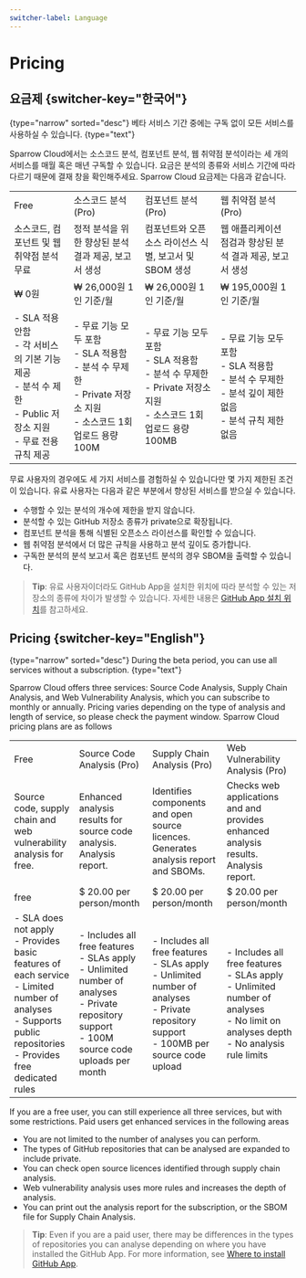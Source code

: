 ```yaml
---
switcher-label: Language
---
```


# Pricing


## 요금제 {switcher-key="한국어"}

{type="narrow" sorted="desc"}
베타 서비스 기간 중에는 구독 없이 모든 서비스를 사용하실 수 있습니다.
{type="text"}

Sparrow Cloud에서는 소스코드 분석, 컴포넌트 분석, 웹 취약점 분석이라는 세 개의 서비스를 매월 혹은 매년 구독할 수 있습니다. 요금은 분석의 종류와 서비스 기간에 따라 다르기 때문에 결재 창을 확인해주세요.
Sparrow Cloud 요금제는 다음과 같습니다.

<table>
<tr>
<td>Free</td>
<td>소스코드 분석 (Pro)</td>
<td>컴포넌트 분석 (Pro)</td>
<td>웹 취약점 분석 (Pro)</td>
</tr>
<tr>
<td>소스코드, 컴포넌트 및 웹 취약점 분석 무료</td>
<td>정적 분석을 위한 향상된 분석 결과 제공, 
보고서 생성</td>
<td>컴포넌트와 오픈소스 라이선스 식별, 보고서 및 SBOM 생성</td>
<td>웹 애플리케이션 점검과
향상된 분석 결과 제공, 보고서 생성</td>
</tr>
<tr>
<td>₩ 0원</td>
<td>₩ 26,000원
1인 기준/월</td>
<td>₩ 26,000원
1인 기준/월</td>
<td>₩ 195,000원
1인 기준/월</td>
</tr>
<tr>
<td>- SLA 적용 안함<br>
- 각 서비스의 기본 기능 제공<br>
- 분석 수 제한<br>
- Public 저장소 지원<br>
- 무료 전용 규칙 제공</td>
<td>- 무료 기능 모두 포함<br>
- SLA 적용함<br>
- 분석 수 무제한<br>
- Private 저장소 지원<br>
- 소스코드 1회 업로드 용량 100M</td>
<td>- 무료 기능 모두 포함<br>
- SLA 적용함<br>
- 분석 수 무제한<br>
- Private 저장소 지원<br>
- 소스코드 1회 업로드 용량 100MB</td>
<td>- 무료 기능 모두 포함<br>
- SLA 적용함<br>
- 분석 수 무제한<br>
- 분석 깊이 제한 없음<br>
- 분석 규칙 제한 없음</td>
</tr>
</table>

무료 사용자의 경우에도 세 가지 서비스를 경험하실 수 있습니다만 몇 가지 제한된 조건이 있습니다. 유료 사용자는 다음과 같은 부분에서 향상된 서비스를 받으실 수 있습니다.
- 수행할 수 있는 분석의 개수에 제한을 받지 않습니다.
- 분석할 수 있는 GitHub 저장소 종류가 private으로 확장됩니다.
- 컴포넌트 분석을 통해 식별된 오픈소스 라이선스를 확인할 수 있습니다.
- 웹 취약점 분석에서 더 많은 규칙을 사용하고 분석 깊이도 증가합니다.
- 구독한 분석의 분석 보고서 혹은 컴포넌트 분석의 경우 SBOM을 출력할 수 있습니다. 

> **Tip**: 유료 사용자이더라도 GitHub App을 설치한 위치에 따라 분석할 수 있는 저장소의 종류에 차이가 발생할 수 있습니다. 자세한 내용은 [GitHub App 설치 위치](http://localhost:63342/Cloud_Guide/preview/%ED%94%84%EB%A1%9C%EC%A0%9D%ED%8A%B8%EC%99%80-%EB%B6%84%EC%84%9D.html#github-app)를 참고하세요.



## Pricing {switcher-key="English"}

{type="narrow" sorted="desc"}
During the beta period, you can use all services without a subscription.
{type="text"}


Sparrow Cloud offers three services: Source Code Analysis, Supply Chain Analysis, and Web Vulnerability Analysis, which you can subscribe to monthly or annually. Pricing varies depending on the type of analysis and length of service, so please check the payment window.
Sparrow Cloud pricing plans are as follows

<table>
<tr>
<td>Free</td>
<td>Source Code Analysis (Pro)</td>
<td>Supply Chain Analysis (Pro)</td>
<td>Web Vulnerability Analysis (Pro)</td>
</tr>
<tr>
<td>Source code, supply chain and web vulnerability analysis for free.</td>
<td>Enhanced analysis results for source code analysis.
 Analysis report.</td>
<td>Identifies components and open source licences.
Generates analysis report and SBOMs.</td>
<td>Checks web applications and
and provides enhanced analysis results.
 Analysis report.</td>
</tr>
<tr>
<td>free</td>
<td>$ 20.00
per person/month</td>
<td>$ 20.00
per person/month</td>
<td>$ 20.00
per person/month</td>
</tr>
<tr>
<td>- SLA does not apply<br>
- Provides basic features of each service<br>
- Limited number of analyses<br>
- Supports public repositories<br>
- Provides free dedicated rules</td>
<td>- Includes all free features<br>
- SLAs apply<br>
- Unlimited number of analyses<br>
- Private repository support<br>
- 100M source code uploads per month</td>
<td>- Includes all free features<br>
- SLAs apply<br>
- Unlimited number of analyses<br>
- Private repository support<br>
- 100MB per source code upload</td>
<td>- Includes all free features<br>
- SLAs apply<br>
- Unlimited number of analyses<br>
- No limit on analyses depth<br>
- No analysis rule limits</td>
</tr>
</table>

If you are a free user, you can still experience all three services, but with some restrictions. Paid users get enhanced services in the following areas
- You are not limited to the number of analyses you can perform.
- The types of GitHub repositories that can be analysed are expanded to include private.
- You can check open source licences identified through supply chain analysis.
- Web vulnerability analysis uses more rules and increases the depth of analysis.
- You can print out the analysis report for the subscription, or the SBOM file for Supply Chain Analysis.

> **Tip**: Even if you are a paid user, there may be differences in the types of repositories you can analyse depending on where you have installed the GitHub App. For more information, see [Where to install GitHub App](http://localhost:63342/Cloud_Guide/preview/%ED%94%84%EB%A1%9C%EC%A0%9D%ED%8A%B8%EC%99%80-%EB%B6%84%EC%84%9D.html#github-app).


